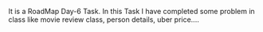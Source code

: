 It is a RoadMap Day-6 Task.
In this Task I have completed some problem in class like movie review class, person details, uber price....
